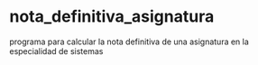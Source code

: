 # nota_definitiva_asignatura
programa para calcular la nota definitiva de una asignatura en la especialidad de sistemas
